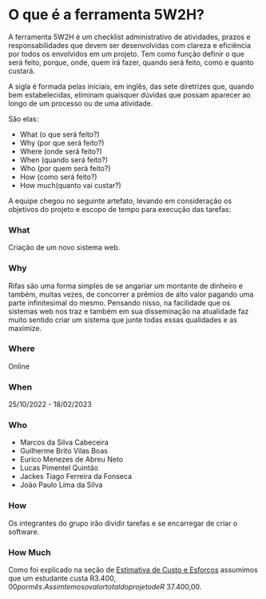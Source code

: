 # O que é a ferramenta 5W2H?

A ferramenta 5W2H é um checklist administrativo de atividades, prazos e responsabilidades que devem ser desenvolvidas com clareza e eficiência por todos os envolvidos em um projeto. Tem como função definir o que será feito, porque, onde, quem irá fazer, quando será feito, como e quanto custará.

A sigla é formada pelas iniciais, em inglês, das sete diretrizes que, quando bem estabelecidas, eliminam quaisquer dúvidas que possam aparecer ao longo de um processo ou de uma atividade.

São elas:

- What (o que será feito?)
- Why (por que será feito?)
- Where (onde será feito?)
- When (quando será feito?)
- Who (por quem será feito?)
- How (como será feito?)
- How much(quanto vai custar?)

A equipe chegou no seguinte artefato, levando em consideração os objetivos do projeto e escopo de tempo para execução das tarefas:

### **What**

Criação de um novo sistema web.

### **Why**

Rifas são uma forma simples de se angariar um montante de dinheiro e também, muitas vezes, de concorrer a prêmios de alto valor pagando uma parte infinitesimal do mesmo. Pensando nisso, na facilidade que os sistemas web nos traz e também em sua disseminação na atualidade faz muito sentido criar um sistema que junte todas essas qualidades e as maximize.

### **Where**

Online

### **When**

25/10/2022 - 18/02/2023

### **Who**

- Marcos da Silva Cabeceira
- Guilherme Brito Vilas Boas
- Eurico Menezes de Abreu Neto
- Lucas Pimentel Quintão
- Jackes Tiago Ferreira da Fonseca
- João Paulo Lima da Silva

### **How**

Os integrantes do grupo irão dividir tarefas e se encarregar de criar o software.

### **How Much**

Como foi explicado na seção de [Estimativa de Custo e Esforços](../pre-rastreabilidade/estimativaCustoTempo.md) assumimos que um estudante custa R$3.400,00 por mês. Assim temos o valor total do projeto de R$ 37.400,00.
